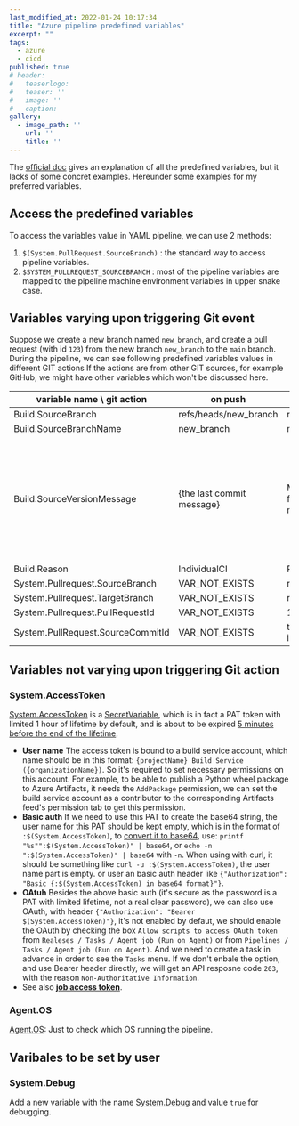 ```yaml
---
last_modified_at: 2022-01-24 10:17:34
title: "Azure pipeline predefined variables"
excerpt: ""
tags:
  - azure
  - cicd
published: true
# header:
#   teaserlogo:
#   teaser: ''
#   image: ''
#   caption:
gallery:
  - image_path: ''
    url: ''
    title: ''
---
```

The [official doc](https://docs.microsoft.com/en-us/azure/devops/pipelines/build/variables) gives an explanation of all the predefined variables, but it lacks of some concret examples. Hereunder some examples for my preferred variables.

## Access the predefined variables

To access the variables value in YAML pipeline, we can use 2 methods:

1. `$(System.PullRequest.SourceBranch)` : the standard way to access pipeline variables.
2. `$SYSTEM_PULLREQUEST_SOURCEBRANCH` : most of the pipeline variables are mapped to the pipeline machine environment variables in upper snake case.

## Variables varying upon triggering Git event

Suppose we create a new branch named `new_branch`, and create a pull request (with id `123`) from the new branch `new_branch` to the `main` branch.
During the pipeline, we can see following predefined variables values in different GIT actions If the actions are from other GIT sources, for example GitHub, we might have other variables which won't be discussed here.

| variable name \ git action        | on push                   | on pull request                                    | on merge                                                                                                                                                                                | on manual trigger         |
| --------------------------------- | ------------------------- | -------------------------------------------------- | --------------------------------------------------------------------------------------------------------------------------------------------------------------------------------------- | ------------------------- |
| Build.SourceBranch                | refs/heads/new_branch     | refs/pull/123/merge                                | refs/heads/main                                                                                                                                                                       | refs/heads/new_branch     |
| Build.SourceBranchName            | new_branch                | merge                                              | main                                                                                                                                                                                  | new_branch                |
| Build.SourceVersionMessage        | {the last commit message} | Merge pull request 123 from new_branch into main | Merged PR 123: {pull request title}`<br>`**- It's a way to determin this merge is from which PR**`<br>`**- We can also change the default message when merging the PR** | {the last commit message} |
| Build.Reason                      | IndividualCI              | PullRequest                                        | IndividualCI                                                                                                                                                                            | Manual                    |
| System.Pullrequest.SourceBranch   | VAR_NOT_EXISTS            | refs/heads/new_branch                              | VAR_NOT_EXISTS                                                                                                                                                                          | VAR_NOT_EXISTS            |
| System.Pullrequest.TargetBranch   | VAR_NOT_EXISTS            | refs/heads/main                                  | VAR_NOT_EXISTS                                                                                                                                                                          | VAR_NOT_EXISTS            |
| System.Pullrequest.PullRequestId  | VAR_NOT_EXISTS            | 123                                                | VAR_NOT_EXISTS                                                                                                                                                                          | VAR_NOT_EXISTS            |
| System.PullRequest.SourceCommitId | VAR_NOT_EXISTS            | the last commit number in pull request             | VAR_NOT_EXISTS                                                                                                                                                                          | VAR_NOT_EXISTS            |

## Variables not varying upon triggering Git action

### System.AccessToken

[System.AccessToken](https://docs.microsoft.com/en-us/azure/devops/pipelines/build/variables?view=azure-devops&tabs=yaml#systemaccesstoken) is a [SecretVariable](https://docs.microsoft.com/en-us/azure/devops/pipelines/process/variables?view=azure-devops&tabs=yaml%2Cbatch#secret-variables), which is in fact a PAT token with limited 1 hour of lifetime by default, and is about to be expired [5 minutes before the end of the lifetime](https://github.com/Azure/azure-sdk-for-net/blob/4162f6fa2445b2127468b9cfd080f01c9da88eba/sdk/mgmtcommon/AppAuthentication/Azure.Services.AppAuthentication/AppAuthenticationResult.cs#L41-L45).

- **User name**
  The access token is bound to a build service account, which name should be in this format: `{projectName} Build Service ({organizationName})`. So it's required to set necessary permissions on this account. For example, to be able to publish a Python wheel package to Azure Artifacts, it needs the `AddPackage` permission, we can set the build service account as a contributor to the corresponding Artifacts feed's permission tab to get this permission.
- **Basic auth**
  If we need to use this PAT to create the base64 string, the user name for this PAT should be kept empty, which is in the format of `:$(System.AccessToken)`, to [convert it to base64](https://docs.microsoft.com/en-us/azure/devops/organizations/accounts/use-personal-access-tokens-to-authenticate?view=azure-devops&tabs=preview-page#use-a-pat), use: `printf "%s"":$(System.AccessToken)" | base64`, or `echo -n ":$(System.AccessToken)" | base64` with `-n`. When using with curl, it should be something like `curl -u :$(System.AccessToken)`, the user name part is empty. or user an basic auth header like `{"Authorization": "Basic {:$(System.AccessToken) in base64 format}"}`.
- **OAtuh**
  Besides the above basic auth (it's secure as the password is a PAT with limited lifetime, not a real clear password), we can also use  OAuth, with header `{"Authorization": "Bearer $(System.AccessToken)"}`, it's not enabled by defaut, we should enable the OAuth by checking the box `Allow scripts to access OAuth token` from `Realeses / Tasks / Agent job (Run on Agent)` or from `Pipelines / Tasks / Agent job (Run on Agent)`. And we need to create a task in advance in order to see the `Tasks` menu. If we don't enbale the option, and use Bearer header directly, we will get an API resposne code `203`, with the reason `Non-Authoritative Information`.
- See also [**job access token**](https://docs.microsoft.com/en-us/azure/devops/pipelines/process/access-tokens?view=azure-devops&tabs=yaml).

### Agent.OS

[Agent.OS](https://docs.microsoft.com/en-us/azure/devops/pipelines/build/variables?view=azure-devops&tabs=yaml#agent-variables-devops-services): Just to check which OS running the pipeline.

## Varibales to be set by user

### System.Debug

Add a new variable with the name [System.Debug](https://docs.microsoft.com/en-us/azure/devops/pipelines/build/variables?view=azure-devops&tabs=yaml#systemdebug) and value `true` for debugging.
